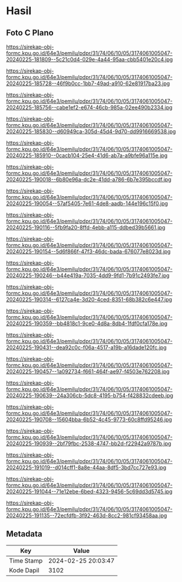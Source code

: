 # Hasil

## Foto C Plano

https://sirekap-obj-formc.kpu.go.id/64e3/pemilu/pdpr/31/74/06/10/05/3174061005047-20240225-181809--5c21c0d4-029e-4a44-95aa-cbb5401e20c4.jpg

https://sirekap-obj-formc.kpu.go.id/64e3/pemilu/pdpr/31/74/06/10/05/3174061005047-20240225-185728--46f9b0cc-1bb7-49ad-a910-62e81917ba23.jpg

https://sirekap-obj-formc.kpu.go.id/64e3/pemilu/pdpr/31/74/06/10/05/3174061005047-20240225-185756--cabe1ef2-e674-46cb-985a-02ee490b2334.jpg

https://sirekap-obj-formc.kpu.go.id/64e3/pemilu/pdpr/31/74/06/10/05/3174061005047-20240225-185830--d60949ca-305d-45d4-9d70-dd9916669538.jpg

https://sirekap-obj-formc.kpu.go.id/64e3/pemilu/pdpr/31/74/06/10/05/3174061005047-20240225-185910--0cacb104-25e4-41d6-ab7a-a9bfe96a115e.jpg

https://sirekap-obj-formc.kpu.go.id/64e3/pemilu/pdpr/31/74/06/10/05/3174061005047-20240225-190018--6b80e96a-dc2e-41dd-a786-6b7e395bccdf.jpg

https://sirekap-obj-formc.kpu.go.id/64e3/pemilu/pdpr/31/74/06/10/05/3174061005047-20240225-190054--57af5405-7e61-4de8-aadb-144e196c15f0.jpg

https://sirekap-obj-formc.kpu.go.id/64e3/pemilu/pdpr/31/74/06/10/05/3174061005047-20240225-190116--5fb9fa20-8ffd-4ebb-a115-ddbed39b5661.jpg

https://sirekap-obj-formc.kpu.go.id/64e3/pemilu/pdpr/31/74/06/10/05/3174061005047-20240225-190154--5d6f866f-47f3-46dc-bada-676077e8023d.jpg

https://sirekap-obj-formc.kpu.go.id/64e3/pemilu/pdpr/31/74/06/10/05/3174061005047-20240225-190246--b44e419a-7035-4dd9-9fd1-7b91c2493fe7.jpg

https://sirekap-obj-formc.kpu.go.id/64e3/pemilu/pdpr/31/74/06/10/05/3174061005047-20240225-190314--6127ca4e-3d20-4ced-8351-68b382c6e447.jpg

https://sirekap-obj-formc.kpu.go.id/64e3/pemilu/pdpr/31/74/06/10/05/3174061005047-20240225-190359--bb4818c1-9ce0-4d8a-8db4-1fdf0cfa178e.jpg

https://sirekap-obj-formc.kpu.go.id/64e3/pemilu/pdpr/31/74/06/10/05/3174061005047-20240225-190431--dea92c0c-f06a-4517-a19b-a16dade120fc.jpg

https://sirekap-obj-formc.kpu.go.id/64e3/pemilu/pdpr/31/74/06/10/05/3174061005047-20240225-190457--1a092734-f661-464f-ae97-f4503e762208.jpg

https://sirekap-obj-formc.kpu.go.id/64e3/pemilu/pdpr/31/74/06/10/05/3174061005047-20240225-190639--24a306cb-5dc8-4195-b754-f428832cdeeb.jpg

https://sirekap-obj-formc.kpu.go.id/64e3/pemilu/pdpr/31/74/06/10/05/3174061005047-20240225-190708--15604bba-6b52-4c45-9773-60c8ffd95246.jpg

https://sirekap-obj-formc.kpu.go.id/64e3/pemilu/pdpr/31/74/06/10/05/3174061005047-20240225-190939--2bf79fbc-2538-4747-bb2d-f22942a9787b.jpg

https://sirekap-obj-formc.kpu.go.id/64e3/pemilu/pdpr/31/74/06/10/05/3174061005047-20240225-191019--d014cff1-8a8e-44aa-8df5-3bd7cc727e93.jpg

https://sirekap-obj-formc.kpu.go.id/64e3/pemilu/pdpr/31/74/06/10/05/3174061005047-20240225-191044--71e12ebe-6bed-4323-9456-5c69dd3d5745.jpg

https://sirekap-obj-formc.kpu.go.id/64e3/pemilu/pdpr/31/74/06/10/05/3174061005047-20240225-191135--72ecfdfb-3f92-463d-8cc2-981cf93458aa.jpg


## Metadata

| Key        | Value               |
| ---------- | ------------------- |
| Time Stamp | 2024-02-25 20:03:47 |
| Kode Dapil | 3102                |




